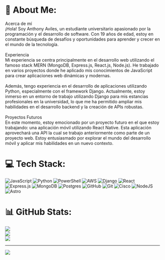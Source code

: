 # 💫 About Me:
Acerca de mí<br>¡Hola! Soy Anthony Aviles, un estudiante universitario apasionado por la programación y el desarrollo de software. Con 19 años de edad, estoy en constante búsqueda de desafíos y oportunidades para aprender y crecer en el mundo de la tecnología.<br><br>Experiencia<br>Mi experiencia se centra principalmente en el desarrollo web utilizando el famoso stack MERN (MongoDB, Express.js, React.js, Node.js). He trabajado en varios proyectos donde he aplicado mis conocimientos de JavaScript para crear aplicaciones web dinámicas y modernas.<br><br>Además, tengo experiencia en el desarrollo de aplicaciones utilizando Python, especialmente con el framework Django. Actualmente, estoy inmerso en un entorno de trabajo utilizando Django para mis estancias profesionales en la universidad, lo que me ha permitido ampliar mis habilidades en el desarrollo backend y la creación de APIs robustas.<br><br>Proyectos Futuros<br>En este momento, estoy emocionado por un proyecto futuro en el que estoy trabajando: una aplicación móvil utilizando React Native. Esta aplicación aprovechará una API la cual se trabajo anteriormente como parte de un proyecto web. Estoy entusiasmado por explorar el mundo del desarrollo móvil y aplicar mis habilidades en un nuevo contexto.

# 💻 Tech Stack:
![JavaScript](https://img.shields.io/badge/javascript-%23323330.svg?style=for-the-badge&logo=javascript&logoColor=%23F7DF1E) ![Python](https://img.shields.io/badge/python-3670A0?style=for-the-badge&logo=python&logoColor=ffdd54) ![PowerShell](https://img.shields.io/badge/PowerShell-%235391FE.svg?style=for-the-badge&logo=powershell&logoColor=white) ![AWS](https://img.shields.io/badge/AWS-%23FF9900.svg?style=for-the-badge&logo=amazon-aws&logoColor=white) ![Django](https://img.shields.io/badge/django-%23092E20.svg?style=for-the-badge&logo=django&logoColor=white) ![React](https://img.shields.io/badge/react-%2320232a.svg?style=for-the-badge&logo=react&logoColor=%2361DAFB) ![Express.js](https://img.shields.io/badge/express.js-%23404d59.svg?style=for-the-badge&logo=express&logoColor=%2361DAFB) ![MongoDB](https://img.shields.io/badge/MongoDB-%234ea94b.svg?style=for-the-badge&logo=mongodb&logoColor=white) ![Postgres](https://img.shields.io/badge/postgres-%23316192.svg?style=for-the-badge&logo=postgresql&logoColor=white) ![GitHub](https://img.shields.io/badge/github-%23121011.svg?style=for-the-badge&logo=github&logoColor=white) ![Git](https://img.shields.io/badge/git-%23F05033.svg?style=for-the-badge&logo=git&logoColor=white) ![Cisco](https://img.shields.io/badge/cisco-%23049fd9.svg?style=for-the-badge&logo=cisco&logoColor=black) ![NodeJS](https://img.shields.io/badge/node.js-6DA55F?style=for-the-badge&logo=node.js&logoColor=white) ![Astro](https://img.shields.io/badge/astro-%232C2052.svg?style=for-the-badge&logo=astro&logoColor=white)
# 📊 GitHub Stats:
![](https://github-readme-stats.vercel.app/api?username=Ing-Aviles&theme=dracula&hide_border=false&include_all_commits=false&count_private=false)<br/>
![](https://github-readme-streak-stats.herokuapp.com/?user=Ing-Aviles&theme=dracula&hide_border=false)<br/>
![](https://github-readme-stats.vercel.app/api/top-langs/?username=Ing-Aviles&theme=dracula&hide_border=false&include_all_commits=false&count_private=false&layout=compact)

---
[![](https://visitcount.itsvg.in/api?id=Ing-Aviles&icon=0&color=0)](https://visitcount.itsvg.in)

<!-- Proudly created with GPRM ( https://gprm.itsvg.in ) -->
